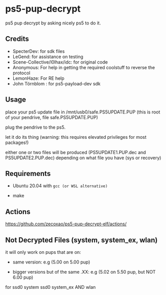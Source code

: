 # ps5-pup-decrypt
ps5 pup decrypt by asking nicely ps5 to do it. 

## Credits

* SpecterDev: for sdk files
* LeGend: for assistance on testing
* Scene-Collective/l0lhax/idc: for original code
* Anonymous: For help in getting the required coolstuff to reverse the protocol
* LemonHaze: For RE help
* John Törnblom : for ps5-payload-dev sdk

## Usage

place your ps5 update file in /mnt/usb0/safe.PS5UPDATE.PUP (this is root of your pendrive, file safe.PS5UPDATE.PUP)

plug the pendrive to the ps5.

let it do its thing (warning: this requires elevated privileges for most packages!)

either one or two files will be produced (PS5UPDATE1.PUP.dec and PS5UPDATE2.PUP.dec) depending on what file you have (sys or recovery)

## Requirements

- Ubuntu 20.04 with ``gcc (or WSL alternative)``

- make

## Actions

https://github.com/zecoxao/ps5-pup-decrypt-elf/actions/

## Not Decrypted Files (system, system_ex, wlan)

it will only work on pups that are on:

- same version: e.g (5.00 on 5.00 pup)

- bigger versions but of the same .XX: e.g (5.02 on 5.50 pup, but NOT 6.00 pup)

for ssd0 system ssd0 system_ex AND wlan
